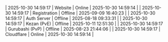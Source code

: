 | 2025-10-30 14:59:17 | Website | Online | 2025-10-30 14:59:14 |
| 2025-10-30 14:59:17 | Registration | Offline | 2025-09-09 16:40:23 |
| 2025-10-30 14:59:17 | Auth Server | Offline | 2025-08-18 09:33:31 |
| 2025-10-30 14:59:17 | Kezan (PvE) | Offline | 2025-10-11 12:51:30 |
| 2025-10-30 14:59:17 | Gurubashi (PvP) | Offline | 2025-08-23 21:44:06 |
| 2025-10-30 14:59:17 | Cloudflare | Online | 2025-10-30 14:59:14 |
